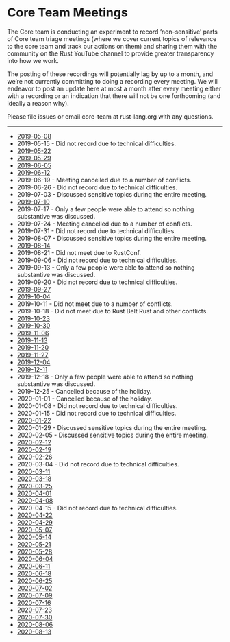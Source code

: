 # Core Team Meetings

The Core team is conducting an experiment to record ‘non-sensitive’ parts of Core team triage meetings (where we cover current topics of relevance to the core team and track our actions on them) and sharing them with the community on the Rust YouTube channel to provide greater transparency into how we work.

The posting of these recordings will potentially lag by up to a month, and we’re not currently committing to doing a recording every meeting. We will endeavor to post an update here at most a month after every meeting either with a recording or an indication that there will not be one forthcoming (and ideally a reason why).

Please file issues or email core-team at rust-lang.org with any questions.

---

* [2019-05-08](https://youtu.be/yL5_QddgOmQ)
* 2019-05-15 - Did not record due to technical difficulties.
* [2019-05-22](https://youtu.be/aFzSfNOpK0Y)
* [2019-05-29](https://youtu.be/lnHBa-uEAYI)
* [2019-06-05](https://youtu.be/E3I77CiG2fM)
* [2019-06-12](https://youtu.be/nDsdAG4wxhA)
* 2019-06-19 - Meeting cancelled due to a number of conflicts.
* 2019-06-26 - Did not record due to technical difficulties.
* 2019-07-03 - Discussed sensitive topics during the entire meeting.
* [2019-07-10](https://youtu.be/tnUxXDIxpRk)
* 2019-07-17 - Only a few people were able to attend so nothing substantive was discussed.
* 2019-07-24 - Meeting cancelled due to a number of conflicts.
* 2019-07-31 - Did not record due to technical difficulties.
* 2019-08-07 - Discussed sensitive topics during the entire meeting.
* [2019-08-14](https://youtu.be/0U9gN62eCvU)
* 2019-08-21 - Did not meet due to RustConf.
* 2019-09-06 - Did not record due to technical difficulties.
* 2019-09-13 - Only a few people were able to attend so nothing substantive was discussed.
* 2019-09-20 - Did not record due to technical difficulties.
* [2019-09-27](https://youtu.be/ZSDsrxV-mog)
* [2019-10-04](https://youtu.be/4xgyyA5FT_0)
* 2019-10-11 - Did not meet due to a number of conflicts.
* 2019-10-18 - Did not meet due to Rust Belt Rust and other conflicts.
* [2019-10-23](https://youtu.be/ZQ_lRe-zCWk)
* [2019-10-30](https://youtu.be/i8TkdADZpO4)
* [2019-11-06](https://youtu.be/ElyOeAXZMDs)
* [2019-11-13](https://youtu.be/m5UkX2XFswI)
* [2019-11-20](https://youtu.be/jySXgvMFcKI)
* [2019-11-27](https://youtu.be/603ETPXf_6o)
* [2019-12-04](https://youtu.be/2-Rubo9Zr3E)
* [2019-12-11](https://youtu.be/08gvVkahGrc)
* 2019-12-18 - Only a few people were able to attend so nothing substantive was discussed.
* 2019-12-25 - Cancelled because of the holiday.
* 2020-01-01 - Cancelled because of the holiday.
* 2020-01-08 - Did not record due to technical difficulties.
* 2020-01-15 - Did not record due to technical difficulties.
* [2020-01-22](https://youtu.be/dOXe3Qc5u6w)
* 2020-01-29 - Discussed sensitive topics during the entire meeting.
* 2020-02-05 - Discussed sensitive topics during the entire meeting.
* [2020-02-12](https://youtu.be/17Y_FZzxWXo)
* [2020-02-19](https://youtu.be/QSLdtlwCUFs)
* [2020-02-26](https://youtu.be/-Go_upxELvc)
* 2020-03-04 - Did not record due to technical difficulties.
* [2020-03-11](https://youtu.be/zyuycHlMdiI)
* [2020-03-18](https://youtu.be/CFoN_2jmW1E)
* [2020-03-25](https://youtu.be/RbRPkjvAceg)
* [2020-04-01](https://youtu.be/P97kkIv0xSU)
* [2020-04-08](https://youtu.be/fV9agy3JZ3o)
* 2020-04-15 - Did not record due to technical difficulties.
* [2020-04-22](https://youtu.be/dh2wcLcV0C8)
* [2020-04-29](https://youtu.be/lcbHTdgfpW8)
* [2020-05-07](https://youtu.be/9yklK3mk_O4)
* [2020-05-14](https://youtu.be/VTbR_obJAEQ)
* [2020-05-21](https://youtu.be/uO_XKHOmXJY)
* [2020-05-28](https://youtu.be/2gFSiMyJrK4)
* [2020-06-04](https://youtu.be/cjcHdhfWhoo)
* [2020-06-11](https://youtu.be/Ho7hULtpJx4)
* [2020-06-18](https://youtu.be/-77uMW4mWY0)
* [2020-06-25](https://youtu.be/XD9jtTYQlEE)
* [2020-07-02](https://youtu.be/hjsw6dIg2gg)
* [2020-07-09](https://youtu.be/hvBsFEipcuw)
* [2020-07-16](https://youtu.be/nTYfL53VJQ4)
* [2020-07-23](https://youtu.be/ebxwXXLhRoQ)
* [2020-07-30](https://youtu.be/4kkGzuQ0tN0)
* [2020-08-06](https://youtu.be/CbGrB61GUsQ)
* [2020-08-13](https://youtu.be/hGYRFhK3akM)

